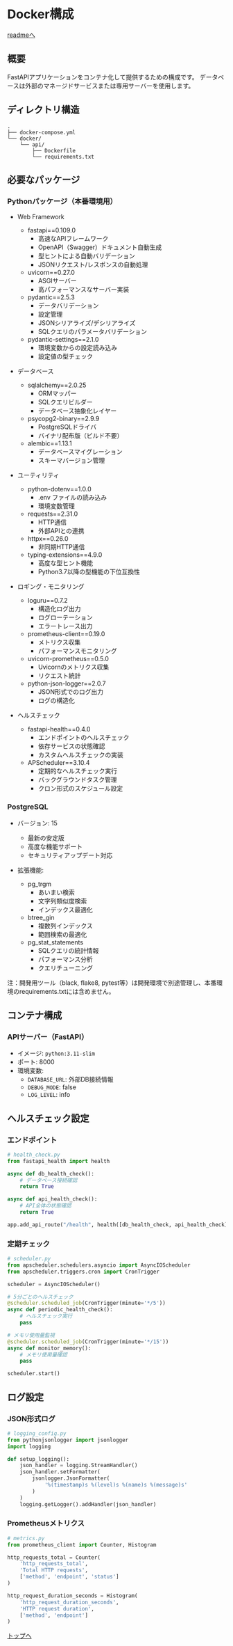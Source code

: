 # Docker構成
[readmeへ](../README.md)

## 概要
FastAPIアプリケーションをコンテナ化して提供するための構成です。
データベースは外部のマネージドサービスまたは専用サーバーを使用します。

## ディレクトリ構造
```
.
├── docker-compose.yml
└── docker/
    └── api/
        ├── Dockerfile
        └── requirements.txt
```

## 必要なパッケージ

### Pythonパッケージ（本番環境用）
- Web Framework
  - fastapi==0.109.0
    - 高速なAPIフレームワーク
    - OpenAPI（Swagger）ドキュメント自動生成
    - 型ヒントによる自動バリデーション
    - JSONリクエスト/レスポンスの自動処理
  - uvicorn==0.27.0
    - ASGIサーバー
    - 高パフォーマンスなサーバー実装
  - pydantic==2.5.3
    - データバリデーション
    - 設定管理
    - JSONシリアライズ/デシリアライズ
    - SQLクエリのパラメータバリデーション
  - pydantic-settings==2.1.0
    - 環境変数からの設定読み込み
    - 設定値の型チェック

- データベース
  - sqlalchemy==2.0.25
    - ORMマッパー
    - SQLクエリビルダー
    - データベース抽象化レイヤー
  - psycopg2-binary==2.9.9
    - PostgreSQLドライバ
    - バイナリ配布版（ビルド不要）
  - alembic==1.13.1
    - データベースマイグレーション
    - スキーマバージョン管理

- ユーティリティ
  - python-dotenv==1.0.0
    - .env ファイルの読み込み
    - 環境変数管理
  - requests==2.31.0
    - HTTP通信
    - 外部APIとの連携
  - httpx==0.26.0
    - 非同期HTTP通信
  - typing-extensions==4.9.0
    - 高度な型ヒント機能
    - Python3.7以降の型機能の下位互換性

- ロギング・モニタリング
  - loguru==0.7.2
    - 構造化ログ出力
    - ログローテーション
    - エラートレース出力
  - prometheus-client==0.19.0
    - メトリクス収集
    - パフォーマンスモニタリング
  - uvicorn-prometheus==0.5.0
    - Uvicornのメトリクス収集
    - リクエスト統計
  - python-json-logger==2.0.7
    - JSON形式でのログ出力
    - ログの構造化

- ヘルスチェック
  - fastapi-health==0.4.0
    - エンドポイントのヘルスチェック
    - 依存サービスの状態確認
    - カスタムヘルスチェックの実装
  - APScheduler==3.10.4
    - 定期的なヘルスチェック実行
    - バックグラウンドタスク管理
    - クロン形式のスケジュール設定

### PostgreSQL
- バージョン: 15
  - 最新の安定版
  - 高度な機能サポート
  - セキュリティアップデート対応

- 拡張機能:
  - pg_trgm
    - あいまい検索
    - 文字列類似度検索
    - インデックス最適化
  - btree_gin
    - 複数列インデックス
    - 範囲検索の最適化
  - pg_stat_statements
    - SQLクエリの統計情報
    - パフォーマンス分析
    - クエリチューニング

注：開発用ツール（black, flake8, pytest等）は開発環境で別途管理し、本番環境のrequirements.txtには含めません。

## コンテナ構成

### APIサーバー（FastAPI）
- イメージ: `python:3.11-slim`
- ポート: 8000
- 環境変数:
  - `DATABASE_URL`: 外部DB接続情報
  - `DEBUG_MODE`: false
  - `LOG_LEVEL`: info


## ヘルスチェック設定

### エンドポイント
```python
# health_check.py
from fastapi_health import health

async def db_health_check():
    # データベース接続確認
    return True

async def api_health_check():
    # API全体の状態確認
    return True

app.add_api_route("/health", health([db_health_check, api_health_check]))
```

### 定期チェック
```python
# scheduler.py
from apscheduler.schedulers.asyncio import AsyncIOScheduler
from apscheduler.triggers.cron import CronTrigger

scheduler = AsyncIOScheduler()

# 5分ごとのヘルスチェック
@scheduler.scheduled_job(CronTrigger(minute='*/5'))
async def periodic_health_check():
    # ヘルスチェック実行
    pass

# メモリ使用量監視
@scheduler.scheduled_job(CronTrigger(minute='*/15'))
async def monitor_memory():
    # メモリ使用量確認
    pass

scheduler.start()
```

## ログ設定

### JSON形式ログ
```python
# logging_config.py
from pythonjsonlogger import jsonlogger
import logging

def setup_logging():
    json_handler = logging.StreamHandler()
    json_handler.setFormatter(
        jsonlogger.JsonFormatter(
            '%(timestamp)s %(level)s %(name)s %(message)s'
        )
    )
    logging.getLogger().addHandler(json_handler)
```

### Prometheusメトリクス
```python
# metrics.py
from prometheus_client import Counter, Histogram

http_requests_total = Counter(
    'http_requests_total',
    'Total HTTP requests',
    ['method', 'endpoint', 'status']
)

http_request_duration_seconds = Histogram(
    'http_request_duration_seconds',
    'HTTP request duration',
    ['method', 'endpoint']
)
```

[トップへ](#)